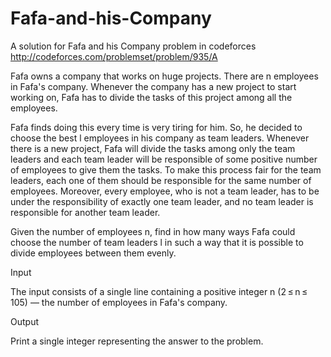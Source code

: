 # Fafa-and-his-Company
A solution for Fafa and his Company problem in codeforces  http://codeforces.com/problemset/problem/935/A

Fafa owns a company that works on huge projects. There are n employees in Fafa's company. Whenever the company has a new project to start working on, Fafa has to divide the tasks of this project among all the employees.

Fafa finds doing this every time is very tiring for him. So, he decided to choose the best l employees in his company as team leaders. Whenever there is a new project, Fafa will divide the tasks among only the team leaders and each team leader will be responsible of some positive number of employees to give them the tasks. To make this process fair for the team leaders, each one of them should be responsible for the same number of employees. Moreover, every employee, who is not a team leader, has to be under the responsibility of exactly one team leader, and no team leader is responsible for another team leader.

Given the number of employees n, find in how many ways Fafa could choose the number of team leaders l in such a way that it is possible to divide employees between them evenly.

Input

The input consists of a single line containing a positive integer n (2 ≤ n ≤ 105) — the number of employees in Fafa's company.

Output

Print a single integer representing the answer to the problem.
